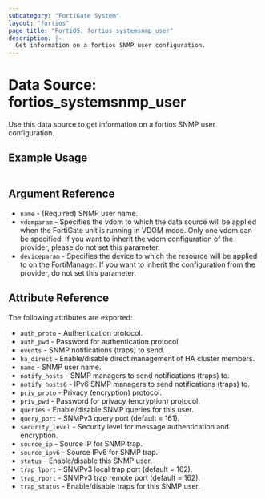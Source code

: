 ```yaml
---
subcategory: "FortiGate System"
layout: "fortios"
page_title: "FortiOS: fortios_systemsnmp_user"
description: |-
  Get information on a fortios SNMP user configuration.
---
```


# Data Source: fortios_systemsnmp_user
Use this data source to get information on a fortios SNMP user configuration.


## Example Usage

```hcl

```

## Argument Reference

* `name` - (Required) SNMP user name.
* `vdomparam` - Specifies the vdom to which the data source will be applied when the FortiGate unit is running in VDOM mode. Only one vdom can be specified. If you want to inherit the vdom configuration of the provider, please do not set this parameter.
* `deviceparam` - Specifies the device to which the resource will be applied to on the FortiManager. If you want to inherit the configuration from the provider, do not set this parameter.

## Attribute Reference

The following attributes are exported:

* `auth_proto` - Authentication protocol.
* `auth_pwd` - Password for authentication protocol.
* `events` - SNMP notifications (traps) to send.
* `ha_direct` - Enable/disable direct management of HA cluster members.
* `name` - SNMP user name.
* `notify_hosts` - SNMP managers to send notifications (traps) to.
* `notify_hosts6` - IPv6 SNMP managers to send notifications (traps) to.
* `priv_proto` - Privacy (encryption) protocol.
* `priv_pwd` - Password for privacy (encryption) protocol.
* `queries` - Enable/disable SNMP queries for this user.
* `query_port` - SNMPv3 query port (default = 161).
* `security_level` - Security level for message authentication and encryption.
* `source_ip` - Source IP for SNMP trap.
* `source_ipv6` - Source IPv6 for SNMP trap.
* `status` - Enable/disable this SNMP user.
* `trap_lport` - SNMPv3 local trap port (default = 162).
* `trap_rport` - SNMPv3 trap remote port (default = 162).
* `trap_status` - Enable/disable traps for this SNMP user.
